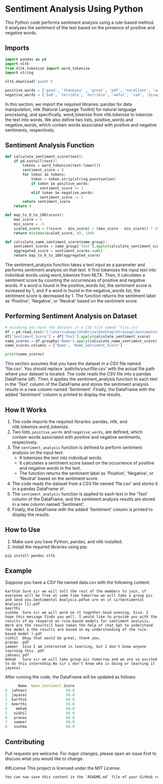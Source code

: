 # Sentiment Analysis Using Python

This Python code performs sentiment analysis using a rule-based method. It analyzes the sentiment of the text based on the presence of positive and negative words.

## Imports

```python
import pandas as pd
import nltk
from nltk.tokenize import word_tokenize
import string

nltk.download('punkt')

positive_words = ['good', 'thankyou' , 'great', 'pdf', 'excellent', 'awesome', 'happy', 'enjoying', 'excited', 'collaborative', 'productive', 'good luck', 'safe', 'joined', ':+1:', ':heart:', ':relaxed:', ':tada:']
negative_words = ['bad', 'terrible', 'horrible', 'awful', 'sad', 'disappointing', 'dreadful', 'annoying', 'frustrating', 'unpleasant', 'frustrating']

```

In this section, we import the required libraries: pandas for data manipulation, nltk (Natural Language Toolkit) for natural language processing, and specifically, word_tokenize from nltk.tokenize to tokenize the text into words. We also define two lists, positive_words and negative_words, which contain words associated with positive and negative sentiments, respectively.

## Sentiment Analysis Function

```python
def calculate_sentiment_score(text):
    if pd.notnull(text):
        tokens = word_tokenize(text.lower())
        sentiment_score = 0
        for token in tokens:
            token = token.strip(string.punctuation)
            if token in positive_words:
                sentiment_score += 1
            elif token in negative_words:
                sentiment_score -= 1
        return sentiment_score
    return 0

def map_to_0_to_100(score):
    max_score = 5
    min_score = -5
    scaled_score = ((score - min_score) / (max_score - min_score)) * 100
    return min(max(scaled_score, 0), 100)

def calculate_name_sentiment_score(name_group):
    sentiment_scores = name_group['Text'].apply(calculate_sentiment_score)
    aggregated_score = sentiment_scores.sum()
    return map_to_0_to_100(aggregated_score)
```

The sentiment_analysis function takes a text input as a parameter and performs sentiment analysis on that text. It first tokenizes the input text into individual words using word_tokenize from NLTK. Then, it calculates a sentiment score by counting the occurrences of positive and negative words. If a word is found in the positive_words list, the sentiment score is increased by 1, and if a word is found in the negative_words list, the sentiment score is decreased by 1. The function returns the sentiment label as 'Positive', 'Negative', or 'Neutral' based on the sentiment score.

## Performing Sentiment Analysis on Dataset

```python
# Assuming you have the dataset in a CSV file named 'file.csv'
df = pd.read_csv(r'C:\Users\akagr\OneDrive\Desktop\XtraLeap\Sentimental Analysis\dataset.csv')
df['Sentiment_Score'] = df['Text'].apply(calculate_sentiment_score)
name_scores = df.groupby('Name').apply(calculate_name_sentiment_score).reset_index()
name_scores.columns = ['Name', 'Name_Sentiment_Score']

print(name_scores)
```

This section assumes that you have the dataset in a CSV file named 'file.csv'. You should replace 'path/to/your/file.csv' with the actual file path where your dataset is located. The code reads the CSV file into a pandas DataFrame (df). Then, it applies the sentiment_analysis function to each text in the 'Text' column of the DataFrame and stores the sentiment analysis results in a new column named 'Sentiment'. Finally, the DataFrame with the added 'Sentiment' column is printed to display the results.

## How It Works

1. The code imports the required libraries: pandas, nltk, and nltk.tokenize.word_tokenize.
2. Two lists, `positive_words` and `negative_words`, are defined, which contain words associated with positive and negative sentiments, respectively.
3. The `sentiment_analysis` function is defined to perform sentiment analysis on the input text:
   - It tokenizes the text into individual words.
   - It calculates a sentiment score based on the occurrence of positive and negative words in the text.
   - The function returns the sentiment label as 'Positive', 'Negative', or 'Neutral' based on the sentiment score.
4. The code reads the dataset from a CSV file named 'file.csv' and stores it in a pandas DataFrame `df`.
5. The `sentiment_analysis` function is applied to each text in the 'Text' column of the DataFrame, and the sentiment analysis results are stored in a new column named 'Sentiment'.
6. Finally, the DataFrame with the added 'Sentiment' column is printed to display the results.

## How to Use

1. Make sure you have Python, pandas, and nltk installed.
2. Install the required libraries using pip:

```bash
pip install pandas nltk
```
## Example
Suppose you have a CSV file named data.csv with the following content:

```vbnet
karthik	Sure sir we will tell the rest of the members to join, if everyone will be free at some time tomorrow we will take a group pic and send you.Sentimental Analysis.pdfwe are on it sirSentimental Analysis (1).pdf
keerthi	
sushma	Sure sir we will work on it together.Good evening, Siva. I hope this message finds you well. I would like to provide you with the results of my research on rule-based models for sentiment analysis. Here are the results(I have taken the help of chat Gpt to understand the model & the results are based on my understanding of the rule-based model ).pdf
nikhil	Okay that would be great, thank you.
pranav	pdf
sameer	Siva I am interested in learning, but I don't know anyone learning this. pdf
jahnavi	pdf
mehak	Sure sir we will take group pic tomorrow and we are so excited to do this internship.No sir i don't know who is doing or learning it
jayasai	
```
After running the code, the DataFrame will be updated as follows:
```mathematica
      Name  Name_Sentiment_Score
0  jahnavi                  60.0
1  jayasai                  50.0
2  karthik                  60.0
3  keerthi                  50.0
4    mehak                  60.0
5   nikhil                  60.0
6   pranav                  60.0
7   sameer                  60.0
8   sushma                  60.0
```

## Contributing
Pull requests are welcome. For major changes, please open an issue first to discuss what you would like to change.

##License
This project is licensed under the MIT License.

```css
You can now save this content in the `README.md` file of your GitHub repository. This Markdown file includes explanations, code snippets, and an example to provide a clear understanding of the sentiment analysis code.
```
